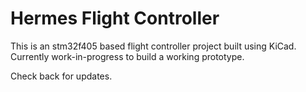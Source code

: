 # Hermes Flight Controller

This is an stm32f405 based flight controller project built using KiCad. Currently work-in-progress to build a working prototype.

Check back for updates.
